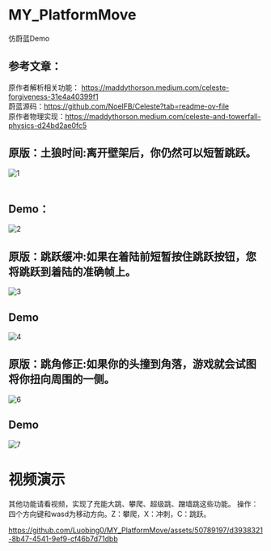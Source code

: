 # MY_PlatformMove
 仿蔚蓝Demo
## 参考文章：
原作者解析相关功能： <https://maddythorson.medium.com/celeste-forgiveness-31e4a40399f1>\
蔚蓝源码：<https://github.com/NoelFB/Celeste?tab=readme-ov-file>\
原作者物理实现：<https://maddythorson.medium.com/celeste-and-towerfall-physics-d24bd2ae0fc5>
 ## 原版：土狼时间:离开壁架后，你仍然可以短暂跳跃。
![1](https://github.com/Luobing0/MY_PlatformMove/assets/50789197/608e9812-c252-43f5-a563-fcb707a6c907)\
&emsp;&emsp;&emsp;&emsp;&emsp;&emsp;&emsp;&emsp;&emsp;&emsp;&emsp;&emsp;&emsp;&emsp;

## Demo：
![2](https://github.com/Luobing0/MY_PlatformMove/assets/50789197/b01b2b0b-161d-4363-859a-1d1d558acce6)


## 原版：跳跃缓冲:如果在着陆前短暂按住跳跃按钮，您将跳跃到着陆的准确帧上。
![3](https://github.com/Luobing0/MY_PlatformMove/assets/50789197/8789117a-7df0-4c6d-b3b9-de70f14d8968)

## Demo
![4](https://github.com/Luobing0/MY_PlatformMove/assets/50789197/9f6adf64-017f-4063-9766-659afca4543c)


## 原版：跳角修正:如果你的头撞到角落，游戏就会试图将你扭向周围的一侧。
![6](https://github.com/Luobing0/MY_PlatformMove/assets/50789197/54def334-9199-45ab-a682-ec1f58a5ae62)

## Demo
![7](https://github.com/Luobing0/MY_PlatformMove/assets/50789197/3a13799b-a9f8-420c-833a-14fdbc9a5701)



# 视频演示
其他功能请看视频，实现了充能大跳、攀爬、超级跳、蹭墙跳这些功能。
操作：四个方向键和wasd为移动方向。Z：攀爬，X：冲刺，C：跳跃。

https://github.com/Luobing0/MY_PlatformMove/assets/50789197/d3938321-8b47-4541-9ef9-cf46b7d71dbb

